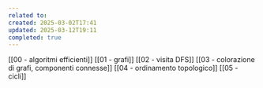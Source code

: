```yaml
---
related to: 
created: 2025-03-02T17:41
updated: 2025-03-12T19:11
completed: true
---
```

[[00 - algoritmi efficienti]]
[[01 - grafi]]
[[02 - visita DFS]]
[[03 - colorazione di grafi, componenti connesse]]
[[04 - ordinamento topologico]]
[[05 - cicli]]
